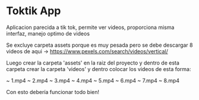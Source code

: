 # Toktik App

Aplicacion parecida a tik tok, permite ver videos, proporciona misma interfaz, manejo optimo de videos

Se excluye carpeta assets porque es muy pesada pero se debe descargar 8 videos de aqui -> https://www.pexels.com/search/videos/vertical/

Luego crear la carpeta 'assets' en la raiz del proyecto y dentro de esta carpeta crear la carpeta 'videos' y dentro colocar los videos de esta forma:

~ 1.mp4
~ 2.mp4
~ 3.mp4
~ 4.mp4
~ 5.mp4
~ 6.mp4
~ 7.mp4
~ 8.mp4

Con esto debería funcionar todo bien!



